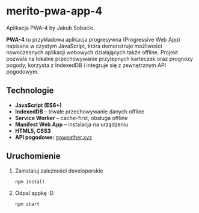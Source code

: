 # merito-pwa-app-4

Aplikacja PWA-4 by Jakub Sobacki.

**PWA-4** to przykładowa aplikacja progresywna (Progressive Web App) napisana w czystym JavaScript, która demonstruje możliwości nowoczesnych aplikacji webowych działających także offline. Projekt pozwala na lokalne przechowywanie przylepnych karteczek oraz prognozy pogody, korzysta z IndexedDB i integruje się z zewnętrznym API pogodowym.

## Technologie

- **JavaScript (ES6+)**
- **IndexedDB** – trwałe przechowywanie danych offline
- **Service Worker** – cache-first, obsługa offline
- **Manifest Web App** – instalacja na urządzeniu
- **HTML5, CSS3**
- **API pogodowe:** [goweather.xyz](https://goweather.xyz/)

## Uruchomienie

1. Zainstaluj zależności developerskie

   ```sh
   npm install
   ```

1. Odpal appkę :D
   ```sh
   npm start
   ```
